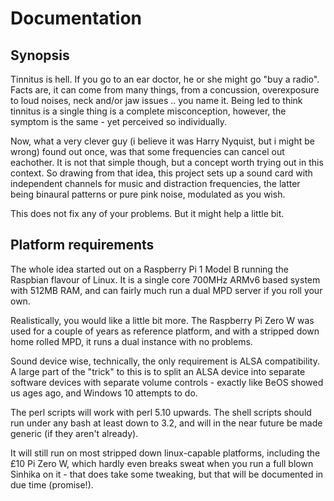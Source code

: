 # Documentation

## Synopsis

Tinnitus is hell. If you go to an ear doctor, he or she might go "buy a radio". Facts are, it can come from many things, from a concussion, overexposure to loud noises, neck and/or jaw issues .. you name it. Being led to think tinnitus is a single thing is a complete misconception, however, the symptom is the same - yet perceived so individually.

Now, what a very clever guy (i believe it was Harry Nyquist, but i might be wrong) found out once, was that some frequencies can cancel out eachother. It is not that simple though, but a concept worth trying out in this context. So drawing from that idea, this project sets up a sound card with independent channels for music and distraction frequencies, the latter being binaural patterns or pure pink noise, modulated as you wish.

This does not fix any of your problems. But it might help a little bit.

## Platform requirements

The whole idea started out on a Raspberry Pi 1 Model B running the Raspbian flavour of Linux. It is a single core 700MHz ARMv6 based system with 512MB RAM, and can fairly much run a dual MPD server if you roll your own.

Realistically, you would like a little bit more. The Raspberry Pi Zero W was used for a couple of years as reference platform, and with a stripped down home rolled MPD, it runs a dual instance with no problems.

Sound device wise, technically, the only requirement is ALSA compatibility. A large part of the "trick" to this is to split an ALSA device into separate software devices with separate volume controls - exactly like BeOS showed us ages ago, and Windows 10 attempts to do.

The perl scripts will work with perl 5.10 upwards. The shell scripts should run under any bash at least down to 3.2, and will in the near future be made generic (if they aren't already).

It will still run on most stripped down linux-capable platforms, including the £10 Pi Zero W, which hardly even breaks sweat when you run a full blown Sinhika on it - that does take some tweaking, but that will be documented in due time (promise!).
